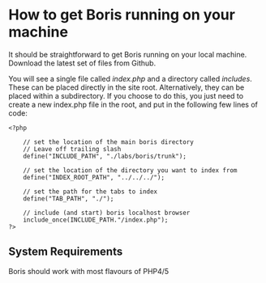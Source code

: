 # How to get Boris running on your machine

It should be straightforward to get Boris running on your local machine.  Download the latest set of files from Github.  

You will see a single file called _index.php_ and a directory called _includes_.  These can be placed directly in the site root.  Alternatively, they can be placed within a subdirectory.  If you choose to do this,  you just need to create a new index.php file in the root, and put in the following few lines of code:


    <?php
    		
        // set the location of the main boris directory
        // Leave off trailing slash
        define("INCLUDE_PATH", "./labs/boris/trunk");
	
        // set the location of the directory you want to index from
        define("INDEX_ROOT_PATH", "../../../");
	
        // set the path for the tabs to index
        define("TAB_PATH", "./");
	
        // include (and start) boris localhost browser
        include_once(INCLUDE_PATH."/index.php");
    ?>

## System Requirements

Boris should work with most flavours of PHP4/5
